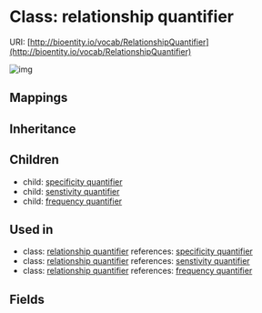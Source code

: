 # Class: relationship quantifier




URI: [http://bioentity.io/vocab/RelationshipQuantifier](http://bioentity.io/vocab/RelationshipQuantifier)

![img](http://yuml.me/diagram/nofunky;dir:TB/class/\[RelationshipQuantifier]^-\[FrequencyQuantifier],%20\[RelationshipQuantifier]^-\[SenstivityQuantifier],%20\[RelationshipQuantifier]^-\[SpecificityQuantifier])
## Mappings

## Inheritance

## Children

 *  child: [specificity quantifier](SpecificityQuantifier.md)
 *  child: [senstivity quantifier](SenstivityQuantifier.md)
 *  child: [frequency quantifier](FrequencyQuantifier.md)
## Used in

 *  class: [relationship quantifier](RelationshipQuantifier.md) references: [specificity quantifier](SpecificityQuantifier.md)
 *  class: [relationship quantifier](RelationshipQuantifier.md) references: [senstivity quantifier](SenstivityQuantifier.md)
 *  class: [relationship quantifier](RelationshipQuantifier.md) references: [frequency quantifier](FrequencyQuantifier.md)
## Fields

